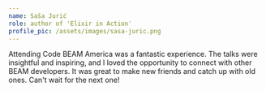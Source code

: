 ```yaml
---
name: Saša Jurić
role: author of 'Elixir in Action'
profile_pic: /assets/images/sasa-juric.png
---
```


Attending Code BEAM America was a fantastic experience. The talks were insightful and inspiring, and I loved the opportunity to connect with other BEAM developers. It was great to make new friends and catch up with old ones. Can't wait for the next one!
